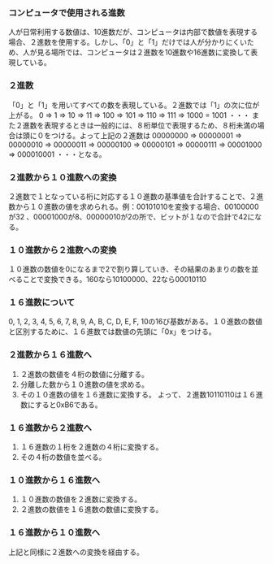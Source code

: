 ### コンピュータで使用される進数
人が日常利用する数値は、10進数だが、コンピュータは内部で数値を表現する場合、２進数を使用する。しかし、「0」と「1」だけでは人が分かりにくいため、人が見る場所では、コンピュータは２進数を10進数や16進数に変換して表現している。
### ２進数
「0」と「1」を用いてすべての数を表現している。２進数では「1」の次に位が上がる。
0 => 1 => 10 => 11 => 100 => 101 => 110 => 111 => 1000 = 1001 ・・・
また２進数を表現するときは一般的には、８桁単位で表現するため、８桁未満の場合は頭に０をつける。よって上記の２進数は
00000000 => 00000001 => 00000010 => 00000011 => 00000100 => 00000101 => 00000111 => 00001000 => 000010001 ・・・となる。
### ２進数から１０進数への変換
２進数で１となっている桁に対応する１０進数の基準値を合計することで、２進数から１０進数の値を求められる。例：00101010を変換する場合、00100000が32
、00001000が8、00000010が2の所で、ビットが１なので合計で42になる。
### １０進数から２進数への変換
１０進数の数値を0になるまで2で割り算していき、その結果のあまりの数を並べることで変換できる。160なら10100000、22なら00010110
### １６進数について
0, 1, 2, 3, 4, 5, 6, 7, 8, 9, A, B, C, D, E, F, 10の16び基数がある。１０進数の数値と区別するために、１６進数では数値の先頭に「0x」をつける。
### ２進数から１６進数へ
1. ２進数の数値を４桁の数値に分離する。
2. 分離した数から１０進数の値を求める。
3. その１０進数の値を１６進数に変換する。
よって、２進数10110110は１６進数にすると0xB6である。
### １６進数から２進数へ
1. １６進数の１桁を２進数の４桁に変換する。
2. その４桁の数値を並べる。
### １０進数から１６進数へ
1. １０進数の数値を２進数に変換する。
2. ２進数の数値を１６進数の数値に変換する。
### １６進数から１０進数へ
上記と同様に２進数への変換を経由する。
